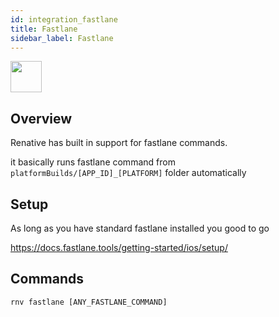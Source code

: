 ```yaml
---
id: integration_fastlane
title: Fastlane
sidebar_label: Fastlane
---
```


<img src="https://pbs.twimg.com/profile_images/571414468974739456/XtEn7sJS_400x400.png" width=50 height=50 />

## Overview

Renative has built in support for fastlane commands.

it basically runs fastlane command from `platformBuilds/[APP_ID]_[PLATFORM]` folder automatically

## Setup

As long as you have standard fastlane installed you good to go

https://docs.fastlane.tools/getting-started/ios/setup/

## Commands

`rnv fastlane [ANY_FASTLANE_COMMAND]`
